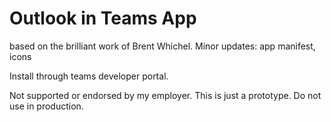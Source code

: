 # Outlook in Teams App

based on the brilliant work of Brent Whichel.
Minor updates: app manifest, icons

Install through teams developer portal.

Not supported or endorsed by my employer.
This is just a prototype. Do not use in production.
